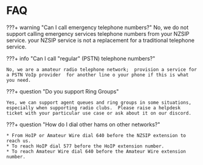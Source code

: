 
# FAQ

???+ warning "Can I call emergency telephone numbers?"
    No, we do not support calling emergency services telephone numbers from your NZSIP service.  your NZSIP service is not a replacement for a traditional telephone service.


???+ info "Can I call "regular" (PSTN) telephone numbers?"

    No, we are a amateur radio telephone network;  provision a service for a PSTN VoIp provider  for another line o your phone if this is what you need. 

???+ question "Do you support Ring Groups"

    Yes, we can support agent queues and ring groups in some situations, especially when supporting radio clubs.  Please raise a helpdesk ticket with your particular use case or ask about it on our discord.

???+ question "How do I dial other hams on other networks?"

    * From HoIP or Amateur Wire dial 640 before the NZSIP extension to reach us.
    * To reach HoIP dial 577 before the HoIP extension number.
    * To reach Amateur Wire dial 640 before the Amateur Wire extension number.


